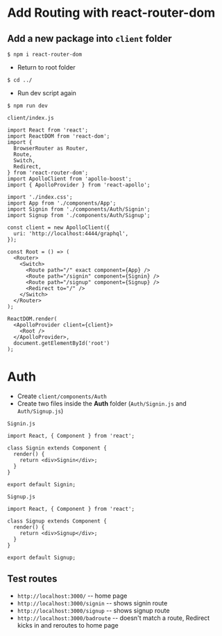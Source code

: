 # Add Routing with react-router-dom
## Add a new package into `client` folder

`$ npm i react-router-dom`

* Return to root folder

`$ cd ../`

* Run dev script again

`$ npm run dev`

`client/index.js`

```
import React from 'react';
import ReactDOM from 'react-dom';
import {
  BrowserRouter as Router,
  Route,
  Switch,
  Redirect,
} from 'react-router-dom';
import ApolloClient from 'apollo-boost';
import { ApolloProvider } from 'react-apollo';

import './index.css';
import App from './components/App';
import Signin from './components/Auth/Signin';
import Signup from './components/Auth/Signup';

const client = new ApolloClient({
  uri: 'http://localhost:4444/graphql',
});

const Root = () => (
  <Router>
    <Switch>
      <Route path="/" exact component={App} />
      <Route path="/signin" component={Signin} />
      <Route path="/signup" component={Signup} />
      <Redirect to="/" />
    </Switch>
  </Router>
);  

ReactDOM.render(
  <ApolloProvider client={client}>
    <Root />
  </ApolloProvider>,
  document.getElementById('root')
);
```

# Auth
* Create `client/components/Auth`
* Create two files inside the **Auth** folder (`Auth/Signin.js` and `Auth/Signup.js`)

`Signin.js`

```
import React, { Component } from 'react';

class Signin extends Component {
  render() {
    return <div>Signin</div>;
  }
}

export default Signin;
```

`Signup.js`

```
import React, { Component } from 'react';

class Signup extends Component {
  render() {
    return <div>Signup</div>;
  }
}

export default Signup;
```

## Test routes
* `http://localhost:3000/` -- home page
* `http://localhost:3000/signin` -- shows signin route
* `http://localhost:3000/signup` -- shows signup route
* `http://localhost:3000/badroute` -- doesn't match a route, Redirect kicks in and reroutes to home page



